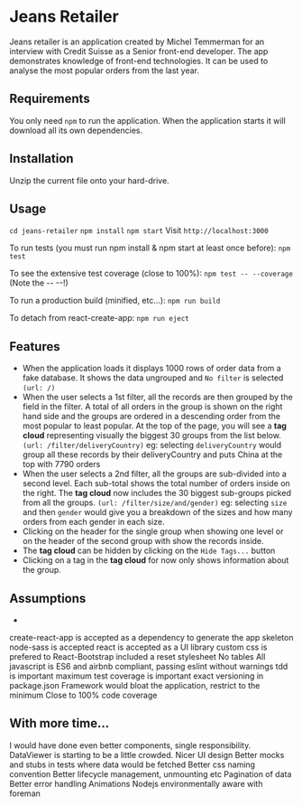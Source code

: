 # Jeans Retailer

Jeans retailer is an application created by Michel Temmerman for an interview with Credit Suisse as a Senior front-end developer.
The app demonstrates knowledge of front-end technologies.
It can be used to analyse the most popular orders from the last year.

## Requirements
You only need `npm` to run the application. When the application starts it will download all its own dependencies.

## Installation
Unzip the current file onto your hard-drive.

## Usage
`cd jeans-retailer`
`npm install`
`npm start`
Visit `http://localhost:3000`

To run tests (you must run npm install & npm start at least once before):
`npm test`

To see the extensive test coverage (close to 100%):
`npm test -- --coverage` (Note the -- --!)

To run a production build (minified, etc...):
`npm run build`

To detach from react-create-app:
`npm run eject`


## Features
- When the application loads it displays 1000 rows of order data from a fake database.
It shows the data ungrouped and `No filter` is selected `(url: /)`
- When the user selects a 1st filter, all the records are then grouped by the field in the filter.
A total of all orders in the group is shown on the right hand side and the groups are ordered in a descending order from the most popular to least popular.
At the top of the page, you will see a __tag cloud__ representing visually the biggest 30 groups from the list below. `(url: /filter/deliveryCountry)`
eg: selecting `deliveryCountry` would group all these records by their deliveryCountry and puts China at the top with 7790 orders
- When the user selects a 2nd filter, all the groups are sub-divided into a second level.
Each sub-total shows the total number of orders inside on the right.
The __tag cloud__ now includes the 30 biggest sub-groups picked from all the groups. `(url: /filter/size/and/gender)`
eg: selecting `size` and then `gender` would give you a breakdown of the sizes and how many orders from each gender in each size.
- Clicking on the header for the single group when showing one level or on the header of the second group with show the records inside.
- The __tag cloud__ can be hidden by clicking on the `Hide Tags...` button
- Clicking on a tag in the __tag cloud__ for now only shows information about the group.

## Assumptions
-
create-react-app is accepted as a dependency to generate the app skeleton
node-sass is accepted
react is accepted as a UI library
custom css is prefered to React-Bootstrap
included a reset stylesheet
No tables
All javascript is ES6 and airbnb compliant, passing eslint without warnings
tdd is important
maximum test coverage is important
exact versioning in package.json
Framework would bloat the application, restrict to the minimum
Close to 100% code coverage

## With more time...

I would have done even better components, single responsibility. DataViewer is starting to be a little crowded.
Nicer UI design
Better mocks and stubs in tests where data would be fetched
Better css naming convention
Better lifecycle management, unmounting etc
Pagination of data
Better error handling
Animations
Nodejs environmentally aware with foreman
